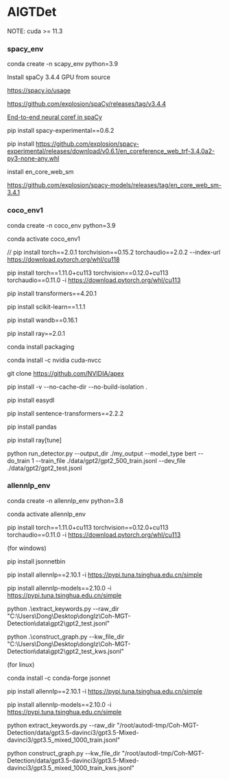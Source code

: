 # AIGTDet

NOTE: cuda >= 11.3

### spacy_env

conda create -n scapy_env python=3.9

Install spaCy 3.4.4 GPU from source

https://spacy.io/usage

https://github.com/explosion/spaCy/releases/tag/v3.4.4

[End-to-end neural coref in spaCy](https://github.com/explosion/spaCy/discussions/11585)

pip install spacy-experimental==0.6.2

pip install https://github.com/explosion/spacy-experimental/releases/download/v0.6.1/en_coreference_web_trf-3.4.0a2-py3-none-any.whl

install en_core_web_sm

https://github.com/explosion/spacy-models/releases/tag/en_core_web_sm-3.4.1

### coco_env1

conda create -n coco_env python=3.9

conda activate coco_env1

// pip install torch==2.0.1 torchvision==0.15.2 torchaudio==2.0.2 --index-url https://download.pytorch.org/whl/cu118

pip install torch==1.11.0+cu113 torchvision==0.12.0+cu113 torchaudio==0.11.0 -i https://download.pytorch.org/whl/cu113

pip install transformers==4.20.1

pip install scikit-learn==1.1.1

pip install wandb==0.16.1

pip install ray==2.0.1

conda install packaging

conda install -c nvidia cuda-nvcc

git clone https://github.com/NVIDIA/apex

pip install -v --no-cache-dir --no-build-isolation .

pip install easydl

pip install sentence-transformers==2.2.2

pip install pandas

pip install ray[tune]

python run_detector.py --output_dir ./my_output --model_type bert --do_train 1 --train_file ./data/gpt2/gpt2_500_train.jsonl --dev_file ./data/gpt2/gpt2_test.jsonl

### allennlp_env

conda create -n allennlp_env python=3.8

conda activate allennlp_env

pip install torch==1.11.0+cu113 torchvision==0.12.0+cu113 torchaudio==0.11.0 -i https://download.pytorch.org/whl/cu113

(for windows)

pip install jsonnetbin

pip install allennlp==2.10.1 -i https://pypi.tuna.tsinghua.edu.cn/simple

pip install allennlp-models==2.10.0 -i https://pypi.tuna.tsinghua.edu.cn/simple

python .\extract_keywords.py --raw_dir "C:\Users\Dong\Desktop\donglz\Coh-MGT-Detection\data\gpt2\gpt2_test.jsonl"

python .\construct_graph.py --kw_file_dir "C:\Users\Dong\Desktop\donglz\Coh-MGT-Detection\data\gpt2\gpt2_test_kws.jsonl"

(for linux)

conda install -c conda-forge jsonnet

pip install allennlp==2.10.1 -i https://pypi.tuna.tsinghua.edu.cn/simple

pip install allennlp-models==2.10.0 -i https://pypi.tuna.tsinghua.edu.cn/simple

python extract_keywords.py --raw_dir "/root/autodl-tmp/Coh-MGT-Detection/data/gpt3.5-davinci3/gpt3.5-Mixed-davinci3/gpt3.5_mixed_1000_train.jsonl"

python construct_graph.py --kw_file_dir "/root/autodl-tmp/Coh-MGT-Detection/data/gpt3.5-davinci3/gpt3.5-Mixed-davinci3/gpt3.5_mixed_1000_train_kws.jsonl"
